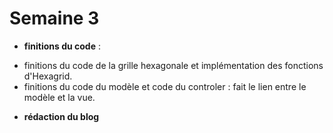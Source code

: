 # Semaine 3

+ **finitions du code** : 
 - finitions du code de la grille hexagonale et implémentation des fonctions d'Hexagrid.
 - finitions du code du modèle et code du controler : fait le lien entre le modèle et la vue.

+ **rédaction du blog**

